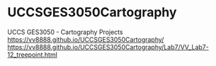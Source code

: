 # UCCSGES3050Cartography
UCCS GES3050 - Cartography Projects
https://vv8888.github.io/UCCSGES3050Cartography/
https://vv8888.github.io/UCCSGES3050Cartography/Lab7/VV_Lab7-12_treepoint.html
